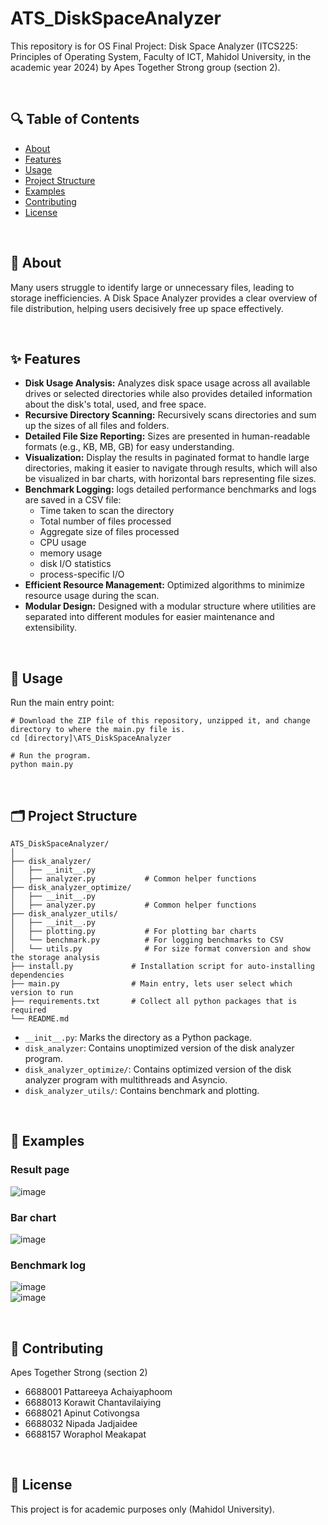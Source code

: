 # ATS_DiskSpaceAnalyzer
This repository is for OS Final Project: Disk Space Analyzer (ITCS225: Principles of Operating System, Faculty of ICT, Mahidol University, in the academic year 2024) by Apes Together Strong group (section 2).

<br>

## 🔍 Table of Contents

- [About](#about)
- [Features](#features)
- [Usage](#usage)
- [Project Structure](#project-structure)
- [Examples](#examples)
- [Contributing](#contributing)
- [License](#license)

<br>

## 📖 About

Many users struggle to identify large or unnecessary files, leading to storage inefficiencies. A Disk Space Analyzer provides a clear overview of file distribution, helping users decisively free up space effectively.

<br>

## ✨ Features

- **Disk Usage Analysis:** Analyzes disk space usage across all available drives or selected directories while also provides detailed information about the disk's total, used, and free space.
- **Recursive Directory Scanning:** Recursively scans directories and sum up the sizes of all files and folders.
- **Detailed File Size Reporting:** Sizes are presented in human-readable formats (e.g., KB, MB, GB) for easy understanding.
- **Visualization:** Display the results in paginated format to handle large directories, making it easier to navigate through results, which will also be visualized in bar charts, with horizontal bars representing file sizes.
- **Benchmark Logging:** logs detailed performance benchmarks and logs are saved in a CSV file:
  - Time taken to scan the directory
  - Total number of files processed
  - Aggregate size of files processed
  - CPU usage
  - memory usage
  - disk I/O statistics
  - process-specific I/O
- **Efficient Resource Management:** Optimized algorithms to minimize resource usage during the scan.
- **Modular Design:** Designed with a modular structure where utilities are separated into different modules for easier maintenance and extensibility.

<br>

## 🚀 Usage

Run the main entry point:

```
# Download the ZIP file of this repository, unzipped it, and change directory to where the main.py file is.
cd [directory]\ATS_DiskSpaceAnalyzer

# Run the program.
python main.py
```

<br>

## 🗂️ Project Structure

```Structure
ATS_DiskSpaceAnalyzer/
│
├── disk_analyzer/
│   ├── __init__.py
│   ├── analyzer.py           # Common helper functions 
├── disk_analyzer_optimize/
│   ├── __init__.py
│   ├── analyzer.py           # Common helper functions
├── disk_analyzer_utils/
│   ├── __init__.py
│   ├── plotting.py           # For plotting bar charts
│   └── benchmark.py          # For logging benchmarks to CSV
│   └── utils.py              # For size format conversion and show the storage analysis
├── install.py             # Installation script for auto-installing dependencies
├── main.py                # Main entry, lets user select which version to run
├── requirements.txt       # Collect all python packages that is required
└── README.md
```
- `__init__.py`: Marks the directory as a Python package.
- `disk_analyzer`: Contains unoptimized version of the disk analyzer program.
- `disk_analyzer_optimize/`: Contains optimized version of the disk analyzer program with multithreads and Asyncio.
- `disk_analyzer_utils/`: Contains benchmark and plotting.

<br>

## 🧪 Examples

### Result page

![image](https://github.com/user-attachments/assets/6a23c8a5-4bdb-4a39-b4eb-90c65806a57d)

### Bar chart

![image](https://github.com/user-attachments/assets/15e11065-6df6-47ac-88da-ff56762bbab4)

### Benchmark log

![image](https://github.com/user-attachments/assets/f7b2dea2-057f-4c91-b49d-422e6145c94f)<br>
![image](https://github.com/user-attachments/assets/a16d443b-cf23-4846-8cd2-b0dff33ac8cf)


<br>

## 🤝 Contributing

Apes Together Strong (section 2)
- 6688001 Pattareeya Achaiyaphoom
- 6688013 Korawit Chantavilaiying
- 6688021 Apinut Cotivongsa
- 6688032 Nipada Jadjaidee
- 6688157 Woraphol Meakapat

<br>

## 📄 License

This project is for academic purposes only (Mahidol University).


